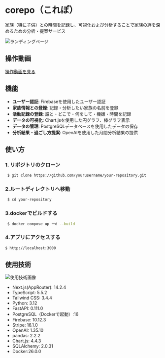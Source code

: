 # corepo（これぽ）
家族（特に子供）との時間を記録し、可視化および分析することで家族の絆を深めるための分析・提案サービス

![ランディングページ](https://github.com/user-attachments/assets/39c0327b-43a2-4d59-bf1d-4f83cebed3fb)
<!-- ![ダッシュボード画面①](https://github.com/user-attachments/assets/01203c0a-cc96-48da-8d92-76ad4ff8ae69)
![ダッシュボード画面②](https://github.com/user-attachments/assets/f2cef917-3196-4bf2-9f95-1dfa150c891d)
![ダッシュボード画面③](https://github.com/user-attachments/assets/25b3746f-8e9a-4068-af57-82bce097e19a) -->

## 操作動画

[操作動画を見る](https://github.com/user-attachments/assets/9fb08019-1b66-4399-9c36-c1701a1ebcef)

## 機能

- **ユーザー認証**: Firebaseを使用したユーザー認証
- **家族情報との登録**: 記録・分析したい家族の名前を登録
- **活動記録の登録**: 誰と・どこで・何をして・機嫌・時間を記録
- **データの可視化**: Chart.jsを使用した円グラフ、棒グラフ表示
- **データの管理**: PostgreSQLデータベースを使用したデータの保存
- **分析結果・過ごし方提案**: OpenAIを使用した月間分析結果の提供


## 使い方

### 1. リポジトリのクローン
```sh 
 $ git clone https://github.com/yourusername/your-repository.git
```
### 2.ルートディレクトリへ移動
```sh
 $ cd your-repository
```
### 3.dockerでビルドする
```sh
 $ docker compose up ーd --build
```
### 4.アプリにアクセスする
```sh
$ http://localhost:3000
```

## 使用技術
![使用技術画像](https://github.com/user-attachments/assets/c0de1999-fd2a-4cd4-a398-301de777be37)

 - Next.js(AppRouter): 14.2.4
 - TypeScript: 5.5.2
 - Tailwind CSS: 3.4.4
 - Python: 3.12
 - FastAPI: 0.111.0
 - PostgreSQL（Dockerで起動）:16
 - Firebase: 10.12.3
 - Stripe: 16.1.0
 - OpenAI: 1.35.10
 - pandas: 2.2.2
 - Chart.js: 4.4.3
 - SQLAlchemy: 2.0.31
 - Docker:26.0.0

<!-- ## システム構成
![アーキテクチャ図](path_to_your_aws_image.png) -->